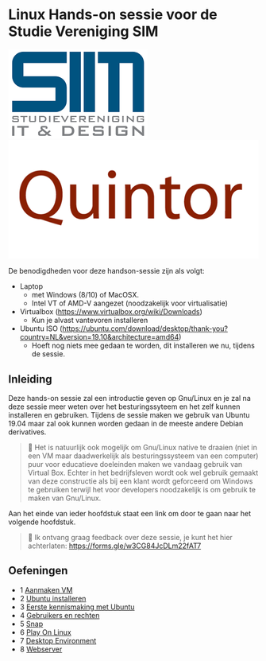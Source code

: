 # Linux Hands-on sessie voor de Studie Vereniging SIM

 ![](img/sim.png) ![](img/quintor.png)

De benodigdheden voor deze handson-sessie zijn als volgt:

- Laptop 
  - met Windows (8/10) of MacOSX.
  - Intel VT of AMD-V aangezet (noodzakelijk voor  virtualisatie)
- Virtualbox (https://www.virtualbox.org/wiki/Downloads) 
  - Kun je alvast vantevoren installeren
- Ubuntu ISO (https://ubuntu.com/download/desktop/thank-you?country=NL&version=19.10&architecture=amd64)
  - Hoeft nog niets mee gedaan te worden, dit installeren we nu, tijdens de sessie.

## Inleiding

Deze hands-on sessie zal een introductie geven op Gnu/Linux en je zal na deze sessie meer weten over het besturingssyteem en het zelf kunnen installeren en gebruiken. Tijdens de sessie maken we gebruik van Ubuntu 19.04 maar zal ook kunnen worden gedaan in de meeste andere Debian derivatives. 

> :pushpin: Het is natuurlijk ook mogelijk om Gnu/Linux native te draaien (niet in een VM maar daadwerkelijk als besturingssysteem van een computer) puur voor educatieve doeleinden maken we vandaag gebruik van Virtual Box. Echter in het bedrijfsleven wordt ook wel gebruik gemaakt van deze constructie als bij een klant wordt geforceerd om Windows te gebruiken terwijl het voor developers noodzakelijk is om gebruik te maken van Gnu/Linux.

Aan het einde van ieder hoofdstuk staat een link om door te gaan naar het volgende hoofdstuk.

>  :tomato: Ik ontvang graag feedback over deze sessie, je kunt het hier achterlaten: https://forms.gle/w3CG84JcDLm22fAT7

## Oefeningen

* 1 [Aanmaken VM](/aamaken_vm)
* 2 [Ubuntu installeren](/install_ubuntu)
* 3 [Eerste kennismaking met Ubuntu](/kennismaking)
* 4 [Gebruikers en rechten](/users)
* 5 [Snap](/snap)
* 6 [Play On Linux](/playonlinux)
* 7 [Desktop Environment](/desktopenv)
* 8 [Webserver](/webserver)